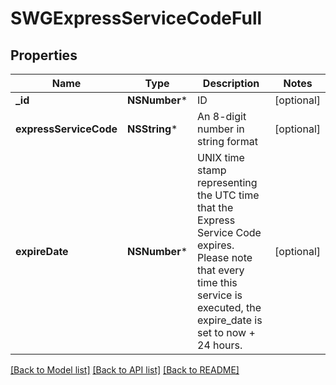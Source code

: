 # SWGExpressServiceCodeFull

## Properties
Name | Type | Description | Notes
------------ | ------------- | ------------- | -------------
**_id** | **NSNumber*** | ID | [optional] 
**expressServiceCode** | **NSString*** | An 8-digit number in string format | [optional] 
**expireDate** | **NSNumber*** | UNIX time stamp representing the UTC time that the Express Service Code expires. Please note that every time this service is executed, the expire_date is set to now + 24 hours. | [optional] 

[[Back to Model list]](../README.md#documentation-for-models) [[Back to API list]](../README.md#documentation-for-api-endpoints) [[Back to README]](../README.md)


